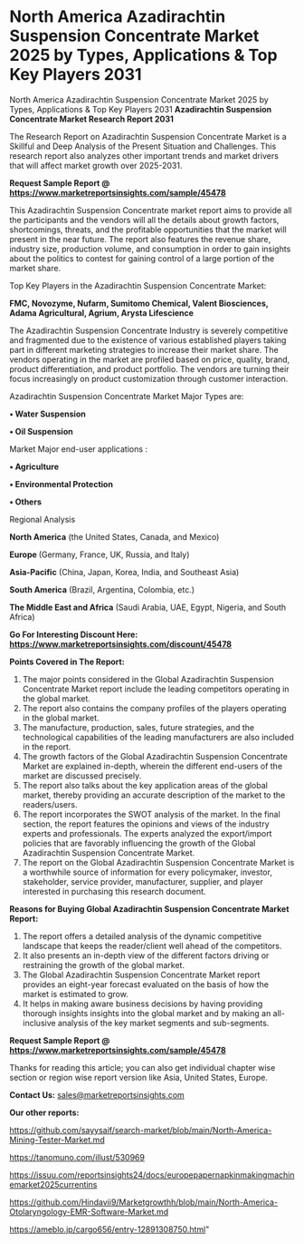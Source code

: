 # North America Azadirachtin Suspension Concentrate Market 2025 by Types, Applications & Top Key Players 2031
North America Azadirachtin Suspension Concentrate Market 2025 by Types, Applications & Top Key Players 2031 
<strong>Azadirachtin Suspension Concentrate Market Research Report 2031</strong>

The Research Report on Azadirachtin Suspension Concentrate Market is a Skillful and Deep Analysis of the Present Situation and Challenges. This research report also analyzes other important trends and market drivers that will affect market growth over 2025-2031.

<strong>Request Sample Report @ <a href=https://www.marketreportsinsights.com/sample/45478>https://www.marketreportsinsights.com/sample/45478</a></strong>

This Azadirachtin Suspension Concentrate market report aims to provide all the participants and the vendors will all the details about growth factors, shortcomings, threats, and the profitable opportunities that the market will present in the near future. The report also features the revenue share, industry size, production volume, and consumption in order to gain insights about the politics to contest for gaining control of a large portion of the market share.

Top Key Players in the Azadirachtin Suspension Concentrate Market:

<strong>FMC, Novozyme, Nufarm, Sumitomo Chemical, Valent Biosciences, Adama Agricultural, Agrium, Arysta Lifescience</strong>

The Azadirachtin Suspension Concentrate Industry is severely competitive and fragmented due to the existence of various established players taking part in different marketing strategies to increase their market share. The vendors operating in the market are profiled based on price, quality, brand, product differentiation, and product portfolio. The vendors are turning their focus increasingly on product customization through customer interaction.

Azadirachtin Suspension Concentrate Market Major Types are:

<strong>•  Water Suspension

•  Oil Suspension</strong>

Market Major end-user applications :

<strong>•  Agriculture

•  Environmental Protection

•  Others</strong>

Regional Analysis

</u><strong><b>North America</b></strong> (the United States, Canada, and Mexico)

<strong><b>Europe </b></strong>(Germany, France, UK, Russia, and Italy)

<strong><b>Asia-Pacific</b></strong> (China, Japan, Korea, India, and Southeast Asia)

<strong><b>South America</b></strong> (Brazil, Argentina, Colombia, etc.)

<strong><b>The Middle East and Africa</b></strong> (Saudi Arabia, UAE, Egypt, Nigeria, and South Africa)

<strong>Go For Interesting Discount Here: <a href=https://www.marketreportsinsights.com/discount/45478>https://www.marketreportsinsights.com/discount/45478</a></strong>

<strong>Points Covered in The Report:</strong>
<ol>
  <li>The major points considered in the Global Azadirachtin Suspension Concentrate Market report include the leading competitors operating in the global market.</li>
  <li>The report also contains the company profiles of the players operating in the global market.</li>
  <li>The manufacture, production, sales, future strategies, and the technological capabilities of the leading manufacturers are also included in the report.</li>
  <li>The growth factors of the Global Azadirachtin Suspension Concentrate Market are explained in-depth, wherein the different end-users of the market are discussed precisely.</li>
  <li>The report also talks about the key application areas of the global market, thereby providing an accurate description of the market to the readers/users.</li>
  <li>The report incorporates the SWOT analysis of the market. In the final section, the report features the opinions and views of the industry experts and professionals. The experts analyzed the export/import policies that are favorably influencing the growth of the Global Azadirachtin Suspension Concentrate Market.</li>
  <li>The report on the Global Azadirachtin Suspension Concentrate Market is a worthwhile source of information for every policymaker, investor, stakeholder, service provider, manufacturer, supplier, and player interested in purchasing this research document.</li>
</ol>
<strong>Reasons for Buying Global Azadirachtin Suspension Concentrate Market Report:</strong>

<ol>
  <li>The report offers a detailed analysis of the dynamic competitive landscape that keeps the reader/client well ahead of the competitors.</li>
  <li>It also presents an in-depth view of the different factors driving or restraining the growth of the global market.</li>
  <li>The Global Azadirachtin Suspension Concentrate Market report provides an eight-year forecast evaluated on the basis of how the market is estimated to grow.</li>
  <li>It helps in making aware business decisions by having providing thorough insights insights into the global market and by making an all-inclusive analysis of the key market segments and sub-segments.</li>
</ol>
<strong>Request Sample Report @ <a href=https://www.marketreportsinsights.com/sample/45478>https://www.marketreportsinsights.com/sample/45478</a></strong>


Thanks for reading this article; you can also get individual chapter wise section or region wise report version like Asia, United States, Europe.

<strong>Contact Us:</strong>
sales@marketreportsinsights.com

<strong>Our other reports:</strong>

<a href=https://github.com/sayysaif/search-market/blob/main/North-America-Mining-Tester-Market.md>https://github.com/sayysaif/search-market/blob/main/North-America-Mining-Tester-Market.md</a>

<a href=https://tanomuno.com/illust/530969>https://tanomuno.com/illust/530969</a>

<a href=https://issuu.com/reportsinsights24/docs/europepapernapkinmakingmachinemarket2025currentins>https://issuu.com/reportsinsights24/docs/europepapernapkinmakingmachinemarket2025currentins</a>

<a href=https://github.com/Hindavii9/Marketgrowthh/blob/main/North-America-Otolaryngology-EMR-Software-Market.md>https://github.com/Hindavii9/Marketgrowthh/blob/main/North-America-Otolaryngology-EMR-Software-Market.md</a>

<a href=https://ameblo.jp/cargo656/entry-12891308750.html>https://ameblo.jp/cargo656/entry-12891308750.html</a>"
